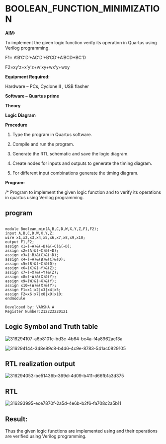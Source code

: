 # BOOLEAN_FUNCTION_MINIMIZATION

**AIM:**

To implement the given logic function verify its operation in Quartus using Verilog programming.

F1= A’B’C’D’+AC’D’+B’CD’+A’BCD+BC’D 

F2=xy’z+x’y’z+w’xy+wx’y+wxy

**Equipment Required:**

Hardware – PCs, Cyclone II , USB flasher

**Software – Quartus prime**

**Theory**

**Logic Diagram**

**Procedure**

1.	Type the program in Quartus software.

2.	Compile and run the program.

3.	Generate the RTL schematic and save the logic diagram.

4.	Create nodes for inputs and outputs to generate the timing diagram.

5.	For different input combinations generate the timing diagram.


**Program:**

/* Program to implement the given logic function and to verify its operations in quartus using Verilog programming. 

## program
~~~

module Boolean_min(A,B,C,D,W,X,Y,Z,F1,F2);
input A,B,C,D,W,X,Y,Z;
wire x1,x2,x3,x4,x5,x6,x7,x8,x9,x10;
output F1,F2;
assign x1=(~A)&(~B)&(~C)&(~D);
assign x2=(A)&(~C)&(~D);
assign x3=(~B)&(C)&(~D);
assign x4=(~A)&(B)&(C)&(D);
assign x5=(B)&(~C)&(D);
assign x6=(X)&(~Y)&(Z);
assign x7=(~X)&(~Y)&(Z);
assign x8=(~W)&(X)&(Y);
assign x9=(W)&(~X)&(Y);
assign x10=(W)&(X)&(Y);
assign F1=x1|x2|x3|x4|x5;
assign F2=x6|x7|x8|x9|x10;
endmodule

Developed by: VARSHA A
Register Number:212223220121
~~~

## Logic Symbol and Truth table
![316294107-a6b8101c-bd3c-4b64-bc4a-f4a8962ac13a](https://github.com/04Varsha/BOOLEAN_FUNCTION_MINIMIZATION/assets/149035374/ab520f8d-0d6f-4bb9-96e6-33968a037418)

![316294144-348e89c8-b4d6-4c9e-8783-541ac0829105](https://github.com/04Varsha/BOOLEAN_FUNCTION_MINIMIZATION/assets/149035374/21cb2aef-7529-4ced-a473-68b7a9e53d62)

## RTL realization output

![316294053-be51436b-369d-4d09-b411-d66fb1a3d375](https://github.com/04Varsha/BOOLEAN_FUNCTION_MINIMIZATION/assets/149035374/4d407a87-3dc2-49e6-bea8-bb7683f1857d)


## RTL

![316293995-ece7870f-2a5d-4e6b-b2f6-fa708c2a5b11](https://github.com/04Varsha/BOOLEAN_FUNCTION_MINIMIZATION/assets/149035374/042b4487-4220-4e63-a855-f1475debf723)

## Result:

Thus the given logic functions are implemented using and their operations are verified using Verilog programming.

